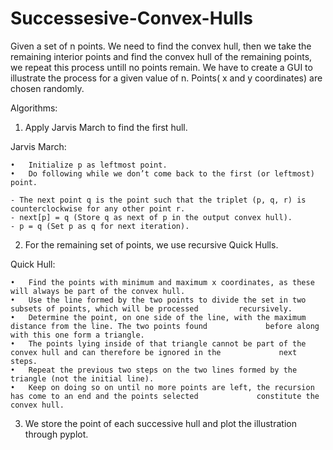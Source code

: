 # Successesive-Convex-Hulls

Given a set of n points. We need to find the convex hull, then we take the remaining interior points and find the convex hull of the remaining points, we repeat this process untill no points remain. We have to create a GUI to illustrate the process for a given value of n. Points( x and y coordinates) are chosen randomly. 

Algorithms:

1. Apply Jarvis March to find the first hull. 

Jarvis March:


	•	Initialize p as leftmost point.
	•	Do following while we don’t come back to the first (or leftmost) point.
	
	- The next point q is the point such that the triplet (p, q, r) is counterclockwise for any other point r.
	- next[p] = q (Store q as next of p in the output convex hull).
	- p = q (Set p as q for next iteration).

2. For the remaining set of points, we use recursive Quick Hulls.


Quick Hull:


	•	Find the points with minimum and maximum x coordinates, as these will always be part of the convex hull.
	•	Use the line formed by the two points to divide the set in two subsets of points, which will be processed 		  recursively.
	•	Determine the point, on one side of the line, with the maximum distance from the line. The two points found 		    before along with this one form a triangle.
	•	The points lying inside of that triangle cannot be part of the convex hull and can therefore be ignored in the 		       next steps.
	•	Repeat the previous two steps on the two lines formed by the triangle (not the initial line).
	•	Keep on doing so on until no more points are left, the recursion has come to an end and the points selected 		    constitute the convex hull.

3. We store the point of each successive hull and plot the illustration through pyplot. 

